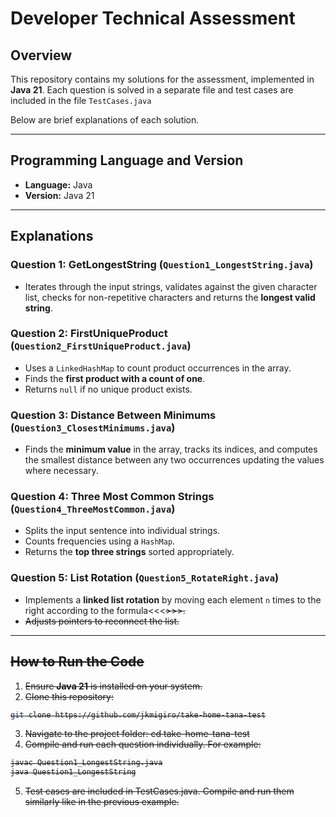 # Developer Technical Assessment

## Overview
This repository contains my solutions for the assessment, implemented in **Java 21**. Each question is solved in a separate file and test cases are included in the file `TestCases.java`

Below are brief explanations of each solution.

---

## Programming Language and Version
- **Language:** Java  
- **Version:** Java 21  

---

## Explanations

### Question 1: GetLongestString (`Question1_LongestString.java`)
- Iterates through the input strings, validates against the given character list, checks for non-repetitive characters and returns the **longest valid string**.  

### Question 2: FirstUniqueProduct (`Question2_FirstUniqueProduct.java`)
- Uses a `LinkedHashMap` to count product occurrences in the array.  
- Finds the **first product with a count of one**.  
- Returns `null` if no unique product exists.

### Question 3: Distance Between Minimums (`Question3_ClosestMinimums.java`)
- Finds the **minimum value** in the array, tracks its indices, and computes the smallest distance between any two occurrences updating the values where necessary.

### Question 4: Three Most Common Strings (`Question4_ThreeMostCommon.java`)
- Splits the input sentence into individual strings.  
- Counts frequencies using a `HashMap`.  
- Returns the **top three strings** sorted appropriately.

### Question 5: List Rotation (`Question5_RotateRight.java`)
- Implements a **linked list rotation** by moving each element `n` times to the right according to the formula<<<<s>>>>.  
- Adjusts pointers to reconnect the list.  
---

## How to Run the Code

1. Ensure **Java 21** is installed on your system.  
2. Clone this repository:

```bash
git clone https://github.com/jkmigiro/take-home-tana-test
```
3. Navigate to the project folder:
cd take-home-tana-test
4. Compile and run each question individually. For example:
```bash
javac Question1_LongestString.java
java Question1_LongestString
```
5. Test cases are included in TestCases.java. Compile and run them similarly like in the previous example.